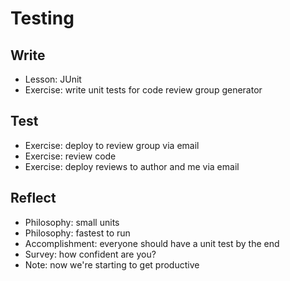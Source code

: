 # Testing

## Write 

- Lesson: JUnit
- Exercise: write unit tests for code review group generator

## Test

- Exercise: deploy to review group via email
- Exercise: review code
- Exercise: deploy reviews to author and me via email

## Reflect

- Philosophy: small units
- Philosophy: fastest to run
- Accomplishment: everyone should have a unit test by the end
- Survey: how confident are you?
- Note: now we're starting to get productive